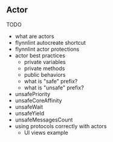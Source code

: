 ## Actor

TODO

* what are actors
* flynnlint autocreate shortcut
* flynnlint actor protections
* actor best practices
  * private variables
  * private methods
  * public behaviors
  * what is "safe" prefix?
  * what is "unsafe" prefix?
* unsafePriority
* unsafeCoreAffinity
* unsafeWait
* unsafeYield
* unsafeMessagesCount
* using protocols correctly with actors
  * UI views example